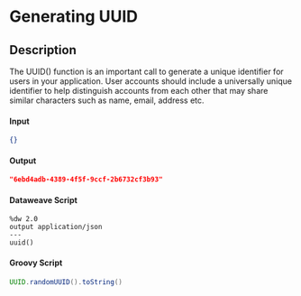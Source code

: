 # Generating UUID

## Description

The UUID() function is an important call to generate a unique identifier for users in your application. User accounts should include a universally unique identifier to help distinguish accounts from each other that may share similar characters such as name, email, address etc.

#### Input
``` json
{}
```
#### Output

``` json
"6ebd4adb-4389-4f5f-9ccf-2b6732cf3b93"
```

#### Dataweave Script

```
%dw 2.0
output application/json
---
uuid()
```

#### Groovy Script

``` groovy
UUID.randomUUID().toString()
```